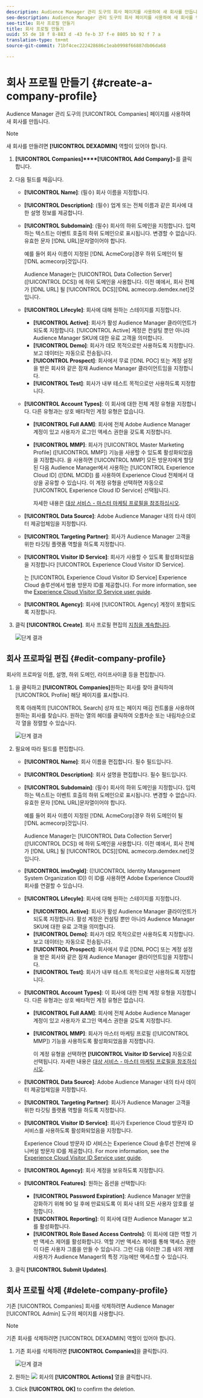 ```yaml
---
description: Audience Manager 관리 도구의 회사 페이지를 사용하여 새 회사를 만듭니다.
seo-description: Audience Manager 관리 도구의 회사 페이지를 사용하여 새 회사를 만듭니다.
seo-title: 회사 프로필 만들기
title: 회사 프로필 만들기
uuid: 55 de 18 f 8-883 d -43 fe-b 37 f-e 8805 bb 92 f 7 a
translation-type: tm+mt
source-git-commit: 71bf4cec222428686c1eab0998f66887db06da68

---
```



# 회사 프로필 만들기 {#create-a-company-profile}

Audience Manager 관리 도구의 [!UICONTROL Companies] 페이지를 사용하여 새 회사를 만듭니다.

<!-- t_create_company.xml -->

>[!NOTE]
>
>새 회사를 만들려면 **[!UICONTROL DEXADMIN]** 역할이 있어야 합니다.

1. **[!UICONTROL Companies]****[!UICONTROL Add Company]**&gt;를 클릭합니다.
1. 다음 필드를 채웁니다.

   * **[!UICONTROL Name]**: (필수) 회사 이름을 지정합니다.
   * **[!UICONTROL Description]**: (필수) 업계 또는 전체 이름과 같은 회사에 대한 설명 정보를 제공합니다.
   * **[!UICONTROL Subdomain]**: (필수) 회사의 하위 도메인을 지정합니다. 입력하는 텍스트는 이벤트 호출의 하위 도메인으로 표시됩니다. 변경할 수 없습니다. 유효한 문자 [!DNL URL]문자열이어야 합니다.

      예를 들어 회사 이름이 지정된 [!DNL AcmeCorp]경우 하위 도메인이 될 [!DNL acmecorp]것입니다.

      Audience Manager는 [!UICONTROL Data Collection Server]([!UICONTROL DCS]) 에 하위 도메인을 사용합니다. 이전 예에서, 회사 전체가 [!DNL URL] 될 [!UICONTROL DCS][!DNL acmecorp.demdex.net]것입니다.

   * **[!UICONTROL Lifecyle]**: 회사에 대해 원하는 스테이지를 지정합니다.
      * **[!UICONTROL Active]**: 회사가 활성 Audience Manager 클라이언트가 되도록 지정합니다. [!UICONTROL Active] 계정은 컨설팅 뿐만 아니라 Audience Manager SKU에 대한 유료 고객을 의미합니다.
      * **[!UICONTROL Demo]**: 회사가 데모 목적으로만 사용하도록 지정합니다. 보고 데이터는 자동으로 전송됩니다.
      * **[!UICONTROL Prospect]**: 회사에서 무료 [!DNL POC] 또는 계정 설정을 받은 회사와 같은 잠재 Audience Manager 클라이언트임을 지정합니다.
      * **[!UICONTROL Test]**: 회사가 내부 테스트 목적으로만 사용하도록 지정합니다.
   * **[!UICONTROL Account Types]**: 이 회사에 대한 전체 계정 유형을 지정합니다. 다른 유형과는 상호 배타적인 계정 유형은 없습니다.
      * **[!UICONTROL Full AAM]**: 회사에 전체 Adobe Audience Manager 계정이 있고 사용자가 로그인 액세스 권한을 갖도록 지정합니다.
      * **[!UICONTROL MMP]**: 회사가 [!UICONTROL Master Marketing Profile] ([!UICONTROL MMP]) 기능을 사용할 수 있도록 활성화되었음을 지정합니다. 을 사용하면 [!UICONTROL MMP] 모든 방문자에게 할당된 다음 Audience Manager에서 사용하는 [!UICONTROL Experience Cloud ID] ([!DNL MCID]) 를 사용하여 Experience Cloud 전체에서 대상을 공유할 수 있습니다. 이 계정 유형을 선택하면 자동으로 [!UICONTROL Experience Cloud ID Service] 선택됩니다.

         자세한 내용은 [대상 서비스 - 마스터 마케팅 프로필을 참조하십시오](https://marketing.adobe.com/resources/help/en_US/mcloud/audience_library.html).
   * **[!UICONTROL Data Source]**: Adobe Audience Manager 내의 타사 데이터 제공업체임을 지정합니다.
   * **[!UICONTROL Targeting Partner]**: 회사가 Audience Manager 고객을 위한 타깃팅 플랫폼 역할을 하도록 지정합니다.
   * **[!UICONTROL Visitor ID Service]**: 회사가 사용할 수 있도록 활성화되었음을 지정합니다 [!UICONTROL Experience Cloud Visitor ID Service].

      는 [!UICONTROL Experience Cloud Visitor ID Service] Experience Cloud 솔루션에서 범용 방문자 ID를 제공합니다. For more information, see the [Experience Cloud Visitor ID Service user guide](https://marketing.adobe.com/resources/help/en_US/mcvid/mcvid-overview.html).

   * **[!UICONTROL Agency]**: 회사에 [!UICONTROL Agency] 계정이 포함되도록 지정합니다.



1. 클릭 **[!UICONTROL Create]**. 회사 프로필 편집의 [지침을 계속합니다](../companies/admin-manage-company-profiles.md#edit-company-profile).

   ![단계 결과](assets/add_company.png)

## 회사 프로파일 편집 {#edit-company-profile}

회사의 프로파일 이름, 설명, 하위 도메인, 라이프사이클 등을 편집합니다.

<!-- t_edit_company_profile.xml -->

1. 을 클릭하고 **[!UICONTROL Companies]**&#x200B;원하는 회사를 찾아 클릭하여 [!UICONTROL Profile] 해당 페이지를 표시합니다.

   목록 아래쪽의 [!UICONTROL Search] 상자 또는 페이지 매김 컨트롤을 사용하여 원하는 회사를 찾습니다. 원하는 열의 헤더를 클릭하여 오름차순 또는 내림차순으로 각 열을 정렬할 수 있습니다.

   ![단계 결과](assets/profile_company.png)

1. 필요에 따라 필드를 편집합니다. 

   * **[!UICONTROL Name]**: 회사 이름을 편집합니다. 필수 필드입니다.
   * **[!UICONTROL Description]**: 회사 설명을 편집합니다. 필수 필드입니다.
   * **[!UICONTROL Subdomain]**: (필수) 회사의 하위 도메인을 지정합니다. 입력하는 텍스트는 이벤트 호출의 하위 도메인으로 표시됩니다. 변경할 수 없습니다. 유효한 문자 [!DNL URL]문자열이어야 합니다.

      예를 들어 회사 이름이 지정된 [!DNL AcmeCorp]경우 하위 도메인이 될 [!DNL acmecorp]것입니다.

      Audience Manager는 [!UICONTROL Data Collection Server] ([!UICONTROL DCS]) 에 하위 도메인을 사용합니다. 이전 예에서, 회사 전체가 [!DNL URL] 될 [!UICONTROL DCS][!DNL acmecorp.demdex.net]것입니다.

   * **[!UICONTROL imsOrgld]**: ([!UICONTROL Identity Management System Organization ID]) 이 ID를 사용하면 Adobe Experience Cloud와 회사를 연결할 수 있습니다.
   * **[!UICONTROL Lifecyle]**: 회사에 대해 원하는 스테이지를 지정합니다.
      * **[!UICONTROL Active]**: 회사가 활성 Audience Manager 클라이언트가 되도록 지정합니다. 활성 계정은 컨설팅 뿐만 아니라 Audience Manager SKU에 대한 유료 고객을 의미합니다.
      * **[!UICONTROL Demo]**: 회사가 데모 목적으로만 사용하도록 지정합니다. 보고 데이터는 자동으로 전송됩니다.
      * **[!UICONTROL Prospect]**: 회사에서 무료 [!DNL POC] 또는 계정 설정을 받은 회사와 같은 잠재 Audience Manager 클라이언트임을 지정합니다.
      * **[!UICONTROL Test]**: 회사가 내부 테스트 목적으로만 사용하도록 지정합니다.
   * **[!UICONTROL Account Types]**: 이 회사에 대한 전체 계정 유형을 지정합니다. 다른 유형과는 상호 배타적인 계정 유형은 없습니다.
      * **[!UICONTROL Full AAM]**: 회사에 전체 Adobe Audience Manager 계정이 있고 사용자가 로그인 액세스 권한을 갖도록 지정합니다.
      * **[!UICONTROL MMP]**: 회사가 마스터 마케팅 프로필 ([!UICONTROL MMP]) 기능을 사용하도록 활성화되었음을 지정합니다.

         이 계정 유형을 선택하면 **[!UICONTROL Visitor ID Service]** 자동으로 선택됩니다.
자세한 내용은 [대상 서비스 - 마스터 마케팅 프로필을 참조하십시오](https://marketing.adobe.com/resources/help/en_US/mcloud/audience_library.html).
   * **[!UICONTROL Data Source]**: Adobe Audience Manager 내의 타사 데이터 제공업체임을 지정합니다.
   * **[!UICONTROL Targeting Partner]**: 회사가 Audience Manager 고객을 위한 타깃팅 플랫폼 역할을 하도록 지정합니다.
   * **[!UICONTROL Visitor ID Service]**: 회사가 Experience Cloud 방문자 ID 서비스를 사용하도록 활성화되었음을 지정합니다.

      Experience Cloud 방문자 ID 서비스는 Experience Cloud 솔루션 전반에 유니버설 방문자 ID를 제공합니다. For more information, see the [Experience Cloud Visitor ID Service user guide](https://microsite.omniture.com/t2/help/en_US/mcvid/mcvid_service.html).

   * **[!UICONTROL Agency]**: 회사 계정을 보유하도록 지정합니다.
   * **[!UICONTROL Features]**: 원하는 옵션을 선택합니다:
      * **[!UICONTROL Password Expiration]**: Audience Manager 보안을 강화하기 위해 90 일 후에 만료되도록 이 회사 내의 모든 사용자 암호를 설정합니다.
      * **[!UICONTROL Reporting]**: 이 회사에 대한 Audience Manager 보고를 활성화합니다.
      * **[!UICONTROL Role Based Access Controls]**: 이 회사에 대한 역할 기반 액세스 제어를 활성화합니다. 역할 기반 액세스 제어를 통해 액세스 권한이 다른 사용자 그룹을 만들 수 있습니다. 그런 다음 이러한 그룹 내의 개별 사용자가 Audience Manager의 특정 기능에만 액세스할 수 있습니다.


1. 클릭 **[!UICONTROL Submit Updates]**.

## 회사 프로필 삭제 {#delete-company-profile}

기존 [!UICONTROL Companies] 회사를 삭제하려면 Audience Manager [!UICONTROL Admin] 도구의 페이지를 사용합니다.

<!-- t_delete_company.xml -->

>[!NOTE]
>
>기존 회사를 삭제하려면 [!UICONTROL DEXADMIN] 역할이 있어야 합니다.

1. 기존 회사를 삭제하려면 **[!UICONTROL Companies]**&#x200B;을 클릭합니다.

   ![단계 결과](assets/companies.png)

1. 원하는 ![](assets/icon_delete.png) 회사의 **[!UICONTROL Actions]** 열을 클릭합니다.
1. Click **[!UICONTROL OK]** to confirm the deletion.
